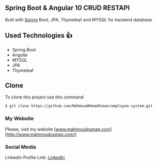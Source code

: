## Spring Boot & Angular 10   CRUD RESTAPI

 Built  with [Spring](https://spring.io/projects/spring-boot) Boot, JPA, Thymeleaf and MYSQL for backend database.
## Used Technologies :+1: 
 * Spring Boot
 * Angular
 * MYSQL
 * JPA
 * Thymeleaf 

## Clone

To clone this project use this command

```bash
$ git clone https://github.com/MahmoudAhmadOsman/employee-system.git
```

### My Website

Please, visit my website
[www.mahmoudosman.com](http://www.mahmoudosman.com/)


### Social Media

LinkedIn Profile Link: [LinkedIn](https://www.linkedin.com/in/mahmoudaoman/) 
